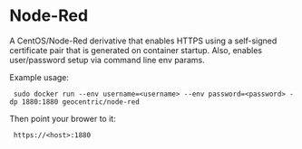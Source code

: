 # Node-Red
A CentOS/Node-Red derivative that enables HTTPS using a self-signed certificate pair that is generated on container startup.  Also, enables user/password setup via command line env  params.

Example usage:

     sudo docker run --env username=<username> --env password=<password> -dp 1880:1880 geocentric/node-red

Then point your brower to it:

     https://<host>:1880


